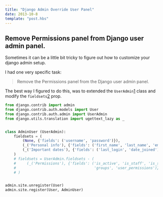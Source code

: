 ```yaml
---
title: "Django Admin Override User Panel"
date: 2013-10-8
template: "post.hbs"
---
```


## Remove Permissions panel from Django user admin panel.

Sometimes it can be a little bit tricky to figure out how to customize your django admin setup.

I had one very specific task:
>Remove the Permissions panel from the Django user admin panel.

The best way I figured to do this, was to extended the `UserAdmin`[1] class and modify the `fieldsets`[2] prop.

```python
from django.contrib import admin
from django.contrib.auth.models import User
from django.contrib.auth.admin import UserAdmin
from django.utils.translation import ugettext_lazy as _


class AdminUser (UserAdmin):
    fieldsets = (
        (None, {'fields': ('username', 'password')}),
        (_('Personal info'), {'fields': ('first_name', 'last_name', 'email')}),
        (_('Important dates'), {'fields': ('last_login', 'date_joined')}),
    )
    # fieldsets = UserAdmin.fieldsets - (
    #     (_('Permissions'), {'fields': ('is_active', 'is_staff', 'is_superuser',
    #                                    'groups', 'user_permissions')}),
    # )


admin.site.unregister(User)
admin.site.register(User, AdminUser)
```


[1]: https://github.com/django/django/blob/master/django/contrib/auth/admin.py#L38
[2]: https://github.com/django/django/blob/master/django/contrib/auth/admin.py#L41

